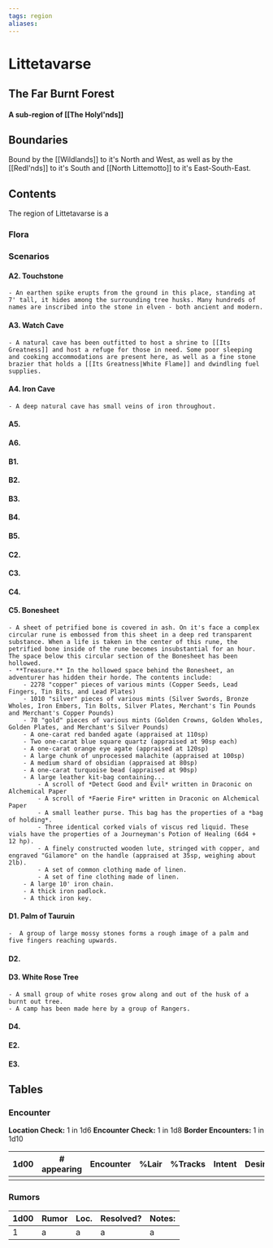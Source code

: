 ```yaml
---
tags: region
aliases:
---
```

# Littetavarse
## The Far Burnt Forest
#### A sub-region of [[The Holyl'nds]]
## Boundaries
Bound by the [[Wildlands]] to it's North and West, as well as by the [[Redl'nds]] to it's South and [[North Littemotto]] to it's East-South-East.

## Contents
The region of Littetavarse is a 

### Flora
### Scenarios
#### A2. Touchstone
	- An earthen spike erupts from the ground in this place, standing at 7' tall, it hides among the surrounding tree husks. Many hundreds of names are inscribed into the stone in elven - both ancient and modern.
#### A3. Watch Cave
	- A natural cave has been outfitted to host a shrine to [[Its Greatness]] and host a refuge for those in need. Some poor sleeping and cooking accommodations are present here, as well as a fine stone brazier that holds a [[Its Greatness|White Flame]] and dwindling fuel supplies.
#### A4. Iron Cave
	- A deep natural cave has small veins of iron throughout.
#### A5.
#### A6.
#### B1.
#### B2.
#### B3.
#### B4.
#### B5.
#### C2.
#### C3.
#### C4.
#### C5. Bonesheet
	- A sheet of petrified bone is covered in ash. On it's face a complex circular rune is embossed from this sheet in a deep red transparent substance. When a life is taken in the center of this rune, the petrified bone inside of the rune becomes insubstantial for an hour. The space below this circular section of the Bonesheet has been hollowed.
	- **Treasure.** In the hollowed space behind the Bonesheet, an adventurer has hidden their horde. The contents include:
		- 2278 "copper" pieces of various mints (Copper Seeds, Lead Fingers, Tin Bits, and Lead Plates)
		- 1010 "silver" pieces of various mints (Silver Swords, Bronze Wholes, Iron Embers, Tin Bolts, Silver Plates, Merchant's Tin Pounds and Merchant's Copper Pounds)
		- 78 "gold" pieces of various mints (Golden Crowns, Golden Wholes, Golden Plates, and Merchant's Silver Pounds)
		- A one-carat red banded agate (appraised at 110sp)
		- Two one-carat blue square quartz (appraised at 90sp each)
		- A one-carat orange eye agate (appraised at 120sp)
		- A large chunk of unprocessed malachite (appraised at 100sp)
		- A medium shard of obsidian (appraised at 80sp)
		- A one-carat turquoise bead (appraised at 90sp)
		- A large leather kit-bag containing...
			- A scroll of *Detect Good and Evil* written in Draconic on Alchemical Paper
			- A scroll of *Faerie Fire* written in Draconic on Alchemical Paper
			- A small leather purse. This bag has the properties of a *bag of holding*.
			- Three identical corked vials of viscus red liquid. These vials have the properties of a Journeyman's Potion of Healing (6d4 + 12 hp).
			- A finely constructed wooden lute, stringed with copper, and engraved "Gilamore" on the handle (appraised at 35sp, weighing about 2lb).
			- A set of common clothing made of linen.
			- A set of fine clothing made of linen.
		- A large 10' iron chain.
		- A thick iron padlock.
		- A thick iron key.
#### D1. Palm of Tauruin
	-  A group of large mossy stones forms a rough image of a palm and five fingers reaching upwards.
#### D2.
#### D3. White Rose Tree
	- A small group of white roses grow along and out of the husk of a burnt out tree.
	- A camp has been made here by a group of Rangers.
#### D4.
#### E2.
#### E3.

## Tables
### Encounter
**Location Check:** 1 in 1d6
**Encounter Check:** 1 in 1d8
**Border Encounters:** 1 in 1d10


| 1d00 | # appearing | Encounter | %Lair | %Tracks | Intent | Desire |
| ---- | ----------- | --------- | ----- | ------- | ------ | ------ |
|      |             |           |       |         |        |        |

### Rumors
| 1d00 | Rumor | Loc. | Resolved? | Notes: |
|------|-------|------|-----------|--------|
| 1    | a     | a    | a         | a      |